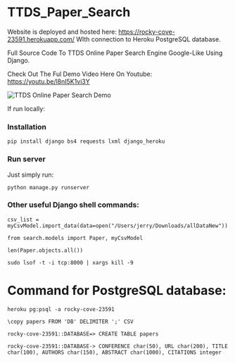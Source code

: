 # TTDS_Paper_Search

Website is deployed and hosted here: https://rocky-cove-23591.herokuapp.com/ WIth connection to Heroku PostgreSQL database.


Full Source Code To TTDS Online Paper Search Engine Google-Like Using Django.

Check Out The Ful Demo Video Here On Youtube: https://youtu.be/l8nI5K1vi3Y


![TTDS Online Paper Search Demo](demo.gif)

If run locally:

### Installation

```pip install django bs4 requests lxml django_heroku```

### Run server

Just simply run:

```python manage.py runserver```

### Other useful Django shell commands:

```csv_list = myCsvModel.import_data(data=open("/Users/jerry/Downloads/allDataNew"))```

```from search.models import Paper, myCsvModel```

```len(Paper.objects.all())```

```sudo lsof -t -i tcp:8000 | xargs kill -9```


# Command for PostgreSQL database:

```heroku pg:psql -a rocky-cove-23591```

```\copy papers FROM 'DB' DELIMITER ';' CSV```

```rocky-cove-23591::DATABASE=> CREATE TABLE papers```

```rocky-cove-23591::DATABASE-> CONFERENCE char(50), URL char(200), TITLE char(100), AUTHORS char(150), ABSTRACT char(1000), CITATIONS integer```

